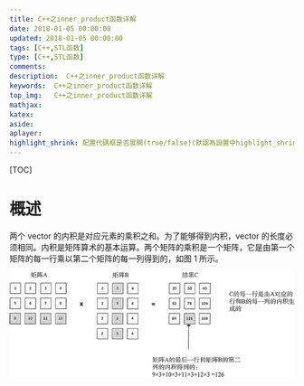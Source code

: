 ```yaml
---
title: C++之inner_product函数详解
date: 2018-01-05 00:00:00
updated: 2018-01-05 00:00:00
tags: [C++,STL函数]
type: [C++,STL函数]
comments:
description:  C++之inner_product函数详解
keywords:  C++之inner_product函数详解
top_img:   C++之inner_product函数详解
mathjax:
katex:
aside:
aplayer:
highlight_shrink: 配置代碼框是否展開(true/false)(默認為設置中highlight_shrink的配置)
---
```


[TOC]

# 概述

两个 vector 的内积是对应元素的乘积之和。为了能够得到内积，vector 的长度必须相同。内积是矩阵算术的基本运算。两个矩阵的乘积是一个矩阵，它是由第一个矩阵的每一行乘以第二个矩阵的每一列得到的，如图 1 所示。

![img](images/10.C++%E4%B9%8Binner_product%E5%87%BD%E6%95%B0%E8%AF%A6%E8%A7%A3/20181228143440166)

